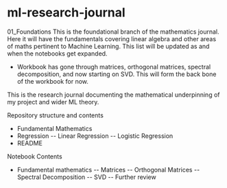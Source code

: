 # ml-research-journal
01_Foundations
This is the foundational branch of the mathematics journal. Here it will have the fundamentals covering linear algebra and other areas of maths pertinent to Machine Learning. This list will be updated as and when the notebooks get expanded.

* Workbook has gone through matrices, orthogonal matrices, spectral decomposition, and now starting on SVD. This will form the back bone of the workbook for now. 

This is the research journal documenting the mathematical underpinning of my project and wider ML theory.

Repository structure and contents

* Fundamental Mathematics
* Regression
   -- Linear Regression
   -- Logistic Regression
* README


Notebook Contents

* Fundamental mathematics
  -- Matrices
  -- Orthogonal Matrices
  -- Spectral Decomposition
  -- SVD
  -- Further review

